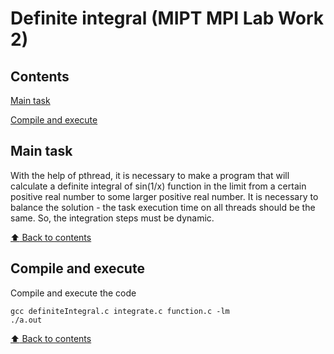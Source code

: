 # Definite integral (MIPT MPI Lab Work 2)

## Contents

[Main task](#Main-task)

[Compile and execute](#Compile-and-execute)

## Main task

With the help of pthread, it is necessary to make a program that will calculate a definite integral of sin(1/x) function in the limit from a certain positive real number to some larger positive real number. It is necessary to balance the solution - the task execution time on all threads should be the same. So, the integration steps must be dynamic.

[:arrow_up: Back to contents](#Contents)

## Compile and execute

Compile and execute the code
```
gcc definiteIntegral.c integrate.c function.c -lm
./a.out
```

[:arrow_up: Back to contents](#Contents)